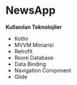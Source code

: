 # NewsApp

**Kullanılan Teknolojiler**

- Kotlin
- MVVM Mimarisi
- Retrofit
- Room Database
- Data Binding
- Navigation Component
- Glide
